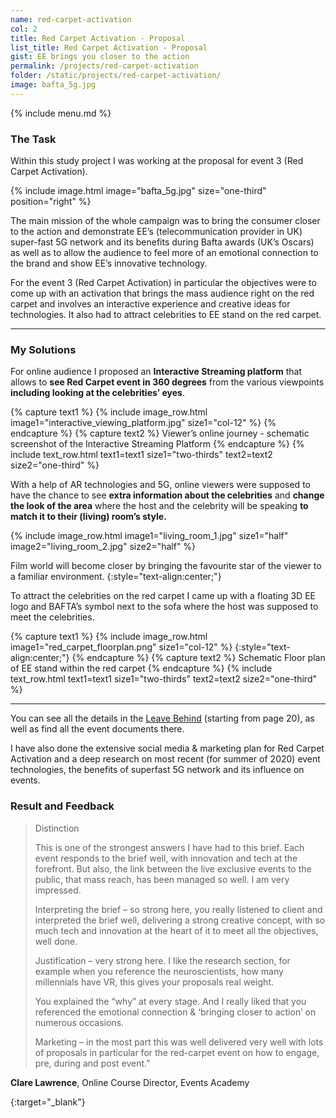 ```yaml
---
name: red-carpet-activation
col: 2
title: Red Carpet Activation - Proposal 
list_title: Red Carpet Activation - Proposal 
gist: EE brings you closer to the action
permalink: /projects/red-carpet-activation
folder: /static/projects/red-carpet-activation/
image: bafta_5g.jpg
---
```


{% include menu.md %}

### The Task

Within this study project I was working at the proposal for event 3 (Red Carpet Activation).

{% 
include image.html 
    image="bafta_5g.jpg" 
    size="one-third" 
    position="right"
%}

The main mission of the whole campaign was to bring the consumer closer to the action and demonstrate EE’s (telecommunication provider in UK) super-fast 5G network and its benefits during Bafta awards (UK’s Oscars) as well as to allow the audience to feel more of an emotional connection to the brand and show EE’s innovative technology.

For the event 3 (Red Carpet Activation) in particular the objectives were to come up with an activation that brings the mass audience right on the red carpet and involves an interactive experience and creative ideas for technologies. It also had to attract celebrities to EE stand on the red carpet. 

<hr/>

### My Solutions

For online audience I proposed an **Interactive Streaming platform** that allows to **see Red Carpet event in 360 degrees** from the various viewpoints **including looking at the celebrities’ eyes**.

{% capture text1 %}
{% include image_row.html
    image1="interactive_viewing_platform.jpg" size1="col-12" 
%}
{% endcapture %}
{% capture text2 %}
Viewer’s online journey - schematic screenshot of the Interactive Streaming Platform
{% endcapture %}
{% include text_row.html 
    text1=text1 size1="two-thirds"
    text2=text2 size2="one-third"
%}

With a help of AR technologies and 5G, online viewers were supposed to have the chance to see **extra information about the celebrities** and **change the look of the area** where the host and the celebrity will be speaking **to match it to their (living) room’s style.**

{% include image_row.html
    image1="living_room_1.jpg" size1="half" 
    image2="living_room_2.jpg" size2="half"
%}

Film world will become closer by bringing the favourite star of the viewer to a familiar environment.
{:style="text-align:center;"}
<br/>
  
To attract the celebrities on the red carpet I came up with a floating 3D EE logo and BAFTA’s symbol next to the sofa where the host was supposed to meet the celebrities.

{% capture text1 %}
{% include image_row.html
    image1="red_carpet_floorplan.png" size1="col-12" 
%}
{:style="text-align:center;"}
{% endcapture %}
{% capture text2 %}
Schematic Floor plan of EE stand within the red carpet
{% endcapture %}
{% include text_row.html 
    text1=text1 size1="two-thirds"
    text2=text2 size2="one-third"
%}
<hr/>

You can see all the details in the [Leave Behind][leave_behind] (starting from page 20), as well as find all the event documents there.

I have also done the extensive social media & marketing plan for Red Carpet Activation and a deep research on most recent (for summer of 2020) event technologies, the benefits of superfast 5G network and its influence on events.

### Result and Feedback

> Distinction
> 
> This is one of the strongest answers I have had to this brief. Each event responds to the brief well, with innovation and tech at the forefront. But also, the link between the live exclusive events to the public, that mass reach, has been managed so well. I am very impressed.
>
> Interpreting the brief – so strong here, you really listened to client and interpreted the brief well, delivering a strong creative concept, with so much tech and innovation at the heart of it to meet all the objectives, well done.
>
> Justification – very strong here. I like the research section, for example when you reference the neuroscientists, how many millennials have VR, this gives your proposals real weight.
>
> You explained the “why” at every stage. And I really liked that you referenced the emotional connection & ‘bringing closer to action’ on numerous occasions. 
>
> Marketing – in the most part this was well delivered very well with lots of proposals in particular for the red-carpet event on how to engage, pre, during and post event.”

**Clare Lawrence**, Online Course Director, Events Academy

[leave_behind]: /static/projects/red-carpet-activation/BAFTA_Leave_Behind.pdf "Download PDF"
{:target="_blank"}
